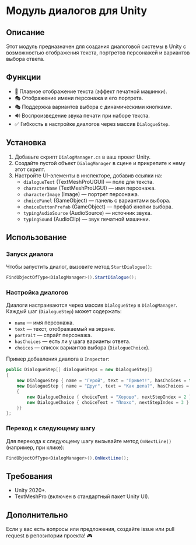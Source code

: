 # Модуль диалогов для Unity

## Описание
Этот модуль предназначен для создания диалоговой системы в Unity с возможностью отображения текста, портретов персонажей и вариантов выбора ответа.

## Функции
- 📜 Плавное отображение текста (эффект печатной машинки).
- 🎭 Отображение имени персонажа и его портрета.
- 🎭 Поддержка вариантов выбора с динамическими кнопками.
- 🔊 Воспроизведение звука печати при наборе текста.
- ✅ Гибкость в настройке диалогов через массив `DialogueStep`.

## Установка
1. Добавьте скрипт `DialogManager.cs` в ваш проект Unity.
2. Создайте пустой объект `DialogManager` в сцене и прикрепите к нему этот скрипт.
3. Настройте UI-элементы в инспекторе, добавив ссылки на:
   - `dialogueText` (TextMeshProUGUI) — поле для текста.
   - `characterName` (TextMeshProUGUI) — имя персонажа.
   - `characterImage` (Image) — портрет персонажа.
   - `choicePanel` (GameObject) — панель с вариантами выбора.
   - `choiceButtonPrefab` (GameObject) — префаб кнопки выбора.
   - `typingAudioSource` (AudioSource) — источник звука.
   - `typingSound` (AudioClip) — звук печатной машинки.

## Использование

### Запуск диалога
Чтобы запустить диалог, вызовите метод `StartDialogue()`:
```csharp
FindObjectOfType<DialogManager>().StartDialogue();
```

### Настройка диалогов
Диалоги настраиваются через массив `DialogueStep` в `DialogManager`. Каждый шаг (`DialogueStep`) может содержать:
- `name` — имя персонажа.
- `text` — текст, отображаемый на экране.
- `portrait` — спрайт персонажа.
- `hasChoices` — есть ли у шага варианты ответа.
- `choices` — список вариантов выбора (`DialogueChoice`).

Пример добавления диалога в `Inspector`:
```csharp
public DialogueStep[] dialogueSteps = new DialogueStep[]
{
    new DialogueStep { name = "Герой", text = "Привет!", hasChoices = false },
    new DialogueStep { name = "Друг", text = "Как дела?", hasChoices = true, choices = new List<DialogueChoice>
    {
        new DialogueChoice { choiceText = "Хорошо", nextStepIndex = 2 },
        new DialogueChoice { choiceText = "Плохо", nextStepIndex = 3 }
    }}
};
```

### Переход к следующему шагу
Для перехода к следующему шагу вызывайте метод `OnNextLine()` (например, при клике):
```csharp
FindObjectOfType<DialogManager>().OnNextLine();
```

## Требования
- Unity 2020+.
- TextMeshPro (включен в стандартный пакет Unity UI).

## Дополнительно
Если у вас есть вопросы или предложения, создайте issue или pull request в репозитории проекта! 🎮

